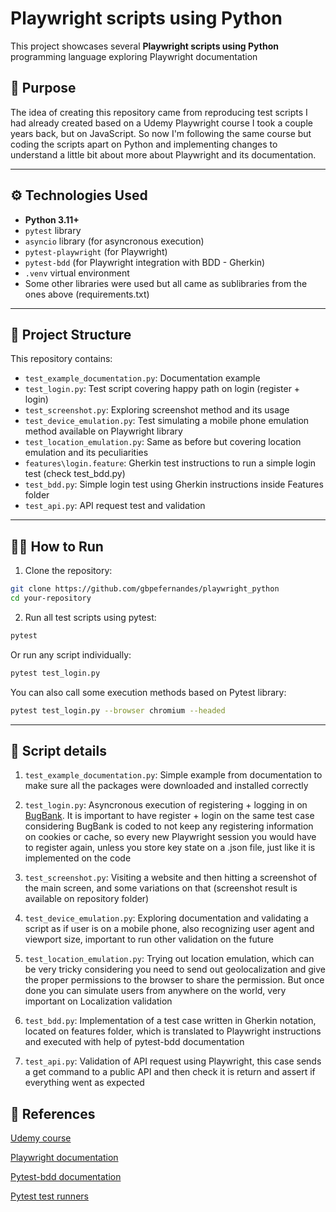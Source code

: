 # Playwright scripts using Python

This project showcases several **Playwright scripts using Python** programming language exploring Playwright documentation

## 🧠 Purpose

The idea of creating this repository came from reproducing test scripts I had already created based on a Udemy Playwright course I took a couple years back, but on JavaScript. So now I'm following the same course but coding the scripts apart on Python and implementing changes to understand a little bit about more about Playwright and its documentation.

---

## ⚙️ Technologies Used

- **Python 3.11+**
- `pytest` library
- `asyncio` library (for asyncronous execution)
- `pytest-playwright` (for Playwright)
- `pytest-bdd` (for Playwright integration with BDD - Gherkin)
- `.venv` virtual environment
- Some other libraries were used but all came as sublibraries from the ones above (requirements.txt)

---

## 📂 Project Structure

This repository contains:

- `test_example_documentation.py`: Documentation example
- `test_login.py`: Test script covering happy path on login (register + login)
- `test_screenshot.py`: Exploring screenshot method and its usage
- `test_device_emulation.py`: Test simulating a mobile phone emulation method available on Playwright library
- `test_location_emulation.py`: Same as before but covering location emulation and its peculiarities
- `features\login.feature`: Gherkin test instructions to run a simple login test (check test_bdd.py)
- `test_bdd.py`: Simple login test using Gherkin instructions inside Features folder
- `test_api.py`: API request test and validation 

---

## 🏃‍♂️ How to Run

1. Clone the repository:

```bash
git clone https://github.com/gbpefernandes/playwright_python
cd your-repository
```

2. Run all test scripts using pytest:

```bash
pytest
```

Or run any script individually:
```bash
pytest test_login.py
```

You can also call some execution methods based on Pytest library:
```bash
pytest test_login.py --browser chromium --headed
```
---

## 📓 Script details

1. `test_example_documentation.py`: Simple example from documentation to make sure all the packages were downloaded and installed correctly

2. `test_login.py`: Asyncronous execution of registering + logging in on [BugBank](https://bugbank.netlify.app/). It is important to have register + login on the same test case considering BugBank is coded to not keep any registering information on cookies or cache, so every new Playwright session you would have to register again, unless you store key state on a .json file, just like it is implemented on the code

3. `test_screenshot.py`: Visiting a website and then hitting a screenshot of the main screen, and some variations on that (screenshot result is available on repository folder)

4. `test_device_emulation.py`: Exploring documentation and validating a script as if user is on a mobile phone, also recognizing user agent and viewport size, important to run other validation on the future

5. `test_location_emulation.py`: Trying out location emulation, which can be very tricky considering you need to send out geolocalization and give the proper permissions to the browser to share the permission. But once done you can simulate users from anywhere on the world, very important on Localization validation

6. `test_bdd.py`: Implementation of a test case written in Gherkin notation, located on features folder, which is translated to Playwright instructions and executed with help of pytest-bdd documentation

7. `test_api.py`: Validation of API request using Playwright, this case sends a get command to a public API and then check it is return and assert if everything went as expected

## 📄 References

[Udemy course](https://www.udemy.com/course/dominando-o-playwright/)

[Playwright documentation](https://playwright.dev/python/)

[Pytest-bdd documentation](https://pypi.org/project/pytest-bdd/)

[Pytest test runners](https://playwright.dev/python/docs/test-runners)
